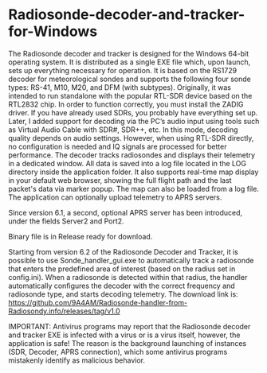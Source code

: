 # Radiosonde-decoder-and-tracker-for-Windows
The Radiosonde decoder and tracker is designed for the Windows 64-bit operating system. It is distributed as a single EXE file which, upon launch, sets up everything necessary for operation. It is based on the RS1729 decoder for meteorological sondes and supports the following four sonde types: RS-41, M10, M20, and DFM (with subtypes).
Originally, it was intended to run standalone with the popular RTL-SDR device based on the RTL2832 chip. In order to function correctly, you must install the ZADIG driver. If you have already used SDRs, you probably have everything set up.
Later, I added support for decoding via the PC’s audio input using tools such as Virtual Audio Cable with SDR#, SDR++, etc. In this mode, decoding quality depends on audio settings. However, when using RTL-SDR directly, no configuration is needed and IQ signals are processed for better performance.
The decoder tracks radiosondes and displays their telemetry in a dedicated window. All data is saved into a log file located in the LOG directory inside the application folder.
It also supports real-time map display in your default web browser, showing the full flight path and the last packet's data via marker popup. The map can also be loaded from a log file.
The application can optionally upload telemetry to APRS servers.


Since version 6.1, a second, optional APRS server has been introduced, under the fields Server2 and Port2.


Binary file is in Release ready for download.


Starting from version 6.2 of the Radiosonde Decoder and Tracker, it is possible to use Sonde_handler_gui.exe to automatically track a radiosonde that enters the predefined area of interest (based on the radius set in config.ini). When a radiosonde is detected within that radius, the handler automatically configures the decoder with the correct frequency and radiosonde type, and starts decoding telemetry.
The download link is:
https://github.com/9A4AM/Radiosonde-handler-from-Radiosondy.info/releases/tag/v1.0




IMPORTANT: Antivirus programs may report that the Radiosonde decoder and tracker EXE is infected with a virus or is a virus itself, however, the application is safe!
The reason is the background launching of instances (SDR, Decoder, APRS connection), which some antivirus programs mistakenly identify as malicious behavior.
